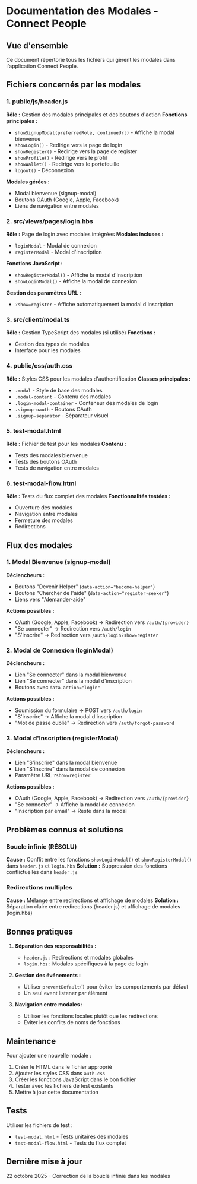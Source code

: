 # Documentation des Modales - Connect People

## Vue d'ensemble
Ce document répertorie tous les fichiers qui gèrent les modales dans l'application Connect People.

## Fichiers concernés par les modales

### 1. **public/js/header.js**
**Rôle :** Gestion des modales principales et des boutons d'action
**Fonctions principales :**
- `showSignupModal(preferredRole, continueUrl)` - Affiche la modal bienvenue
- `showLogin()` - Redirige vers la page de login
- `showRegister()` - Redirige vers la page de register
- `showProfile()` - Redirige vers le profil
- `showWallet()` - Redirige vers le portefeuille
- `logout()` - Déconnexion

**Modales gérées :**
- Modal bienvenue (signup-modal)
- Boutons OAuth (Google, Apple, Facebook)
- Liens de navigation entre modales

### 2. **src/views/pages/login.hbs**
**Rôle :** Page de login avec modales intégrées
**Modales incluses :**
- `loginModal` - Modal de connexion
- `registerModal` - Modal d'inscription

**Fonctions JavaScript :**
- `showRegisterModal()` - Affiche la modal d'inscription
- `showLoginModal()` - Affiche la modal de connexion

**Gestion des paramètres URL :**
- `?show=register` - Affiche automatiquement la modal d'inscription

### 3. **src/client/modal.ts**
**Rôle :** Gestion TypeScript des modales (si utilisé)
**Fonctions :**
- Gestion des types de modales
- Interface pour les modales

### 4. **public/css/auth.css**
**Rôle :** Styles CSS pour les modales d'authentification
**Classes principales :**
- `.modal` - Style de base des modales
- `.modal-content` - Contenu des modales
- `.login-modal-container` - Conteneur des modales de login
- `.signup-oauth` - Boutons OAuth
- `.signup-separator` - Séparateur visuel

### 5. **test-modal.html**
**Rôle :** Fichier de test pour les modales
**Contenu :**
- Tests des modales bienvenue
- Tests des boutons OAuth
- Tests de navigation entre modales

### 6. **test-modal-flow.html**
**Rôle :** Tests du flux complet des modales
**Fonctionnalités testées :**
- Ouverture des modales
- Navigation entre modales
- Fermeture des modales
- Redirections

## Flux des modales

### 1. Modal Bienvenue (signup-modal)
**Déclencheurs :**
- Boutons "Devenir Helper" (`data-action="become-helper"`)
- Boutons "Chercher de l'aide" (`data-action="register-seeker"`)
- Liens vers "/demander-aide"

**Actions possibles :**
- OAuth (Google, Apple, Facebook) → Redirection vers `/auth/{provider}`
- "Se connecter" → Redirection vers `/auth/login`
- "S'inscrire" → Redirection vers `/auth/login?show=register`

### 2. Modal de Connexion (loginModal)
**Déclencheurs :**
- Lien "Se connecter" dans la modal bienvenue
- Lien "Se connecter" dans la modal d'inscription
- Boutons avec `data-action="login"`

**Actions possibles :**
- Soumission du formulaire → POST vers `/auth/login`
- "S'inscrire" → Affiche la modal d'inscription
- "Mot de passe oublié" → Redirection vers `/auth/forgot-password`

### 3. Modal d'Inscription (registerModal)
**Déclencheurs :**
- Lien "S'inscrire" dans la modal bienvenue
- Lien "S'inscrire" dans la modal de connexion
- Paramètre URL `?show=register`

**Actions possibles :**
- OAuth (Google, Apple, Facebook) → Redirection vers `/auth/{provider}`
- "Se connecter" → Affiche la modal de connexion
- "Inscription par email" → Reste dans la modal

## Problèmes connus et solutions

### Boucle infinie (RÉSOLU)
**Cause :** Conflit entre les fonctions `showLoginModal()` et `showRegisterModal()` dans `header.js` et `login.hbs`
**Solution :** Suppression des fonctions conflictuelles dans `header.js`

### Redirections multiples
**Cause :** Mélange entre redirections et affichage de modales
**Solution :** Séparation claire entre redirections (header.js) et affichage de modales (login.hbs)

## Bonnes pratiques

1. **Séparation des responsabilités :**
   - `header.js` : Redirections et modales globales
   - `login.hbs` : Modales spécifiques à la page de login

2. **Gestion des événements :**
   - Utiliser `preventDefault()` pour éviter les comportements par défaut
   - Un seul event listener par élément

3. **Navigation entre modales :**
   - Utiliser les fonctions locales plutôt que les redirections
   - Éviter les conflits de noms de fonctions

## Maintenance

Pour ajouter une nouvelle modale :
1. Créer le HTML dans le fichier approprié
2. Ajouter les styles CSS dans `auth.css`
3. Créer les fonctions JavaScript dans le bon fichier
4. Tester avec les fichiers de test existants
5. Mettre à jour cette documentation

## Tests

Utiliser les fichiers de test :
- `test-modal.html` - Tests unitaires des modales
- `test-modal-flow.html` - Tests du flux complet

## Dernière mise à jour
22 octobre 2025 - Correction de la boucle infinie dans les modales
